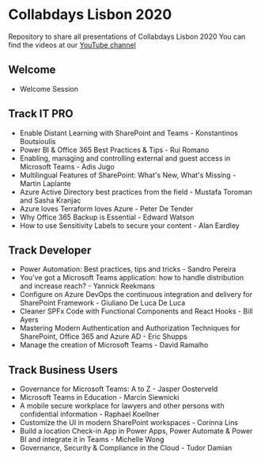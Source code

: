 # Collabdays Lisbon 2020
Repository to share all presentations of Collabdays Lisbon 2020
You can find the videos at our [YouTube channel](https://www.youtube.com/channel/UChW7lEm7McjhGev_3XoV9DA)

## Welcome
* Welcome Session

## Track IT PRO
* Enable Distant Learning with SharePoint and Teams - Konstantinos Boutsioulis
* Power BI & Office 365 Best Practices & Tips - Rui Romano
* Enabling, managing and controlling external and guest access in Microsoft Teams - Adis Jugo
* Multilingual Features of SharePoint: What's New, What's Missing - Martin Laplante
* Azure Active Directory best practices from the field - Mustafa Toroman and Sasha Kranjac
* Azure loves Terraform loves Azure - Peter De Tender
* Why Office 365 Backup is Essential - Edward Watson
* How to use Sensitivity Labels to secure your content - Alan Eardley

## Track Developer
* Power Automation: Best practices, tips and tricks - Sandro Pereira
* You've got a Microsoft Teams application: how to handle distribution and increase reach? - Yannick Reekmans
* Configure on Azure DevOps the continuous integration and delivery for SharePoint Framework - Giuliano De Luca De Luca
* Cleaner SPFx Code with Functional Components and React Hooks - Bill Ayers
* Mastering Modern Authentication and Authorization Techniques for SharePoint, Office 365 and Azure AD - Eric Shupps
* Manage the creation of Microsoft Teams - David Ramalho

## Track Business Users
* Governance for Microsoft Teams: A to Z - Jasper Oosterveld
* Microsoft Teams in Education - Marcin Siewnicki
* A mobile secure workplace for lawyers and other persons with confidential information - Raphael Koellner
* Customize the UI in modern SharePoint workspaces - Corinna Lins
* Build a location Check-in App in Power Apps, Power Automate & Power BI and integrate it in Teams - Michelle Wong
* Governance, Security & Compliance in the Cloud - Tudor Damian
